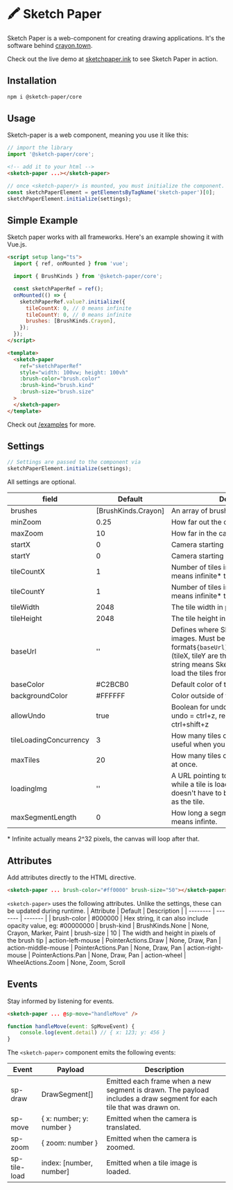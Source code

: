 # 🖍️ Sketch Paper

Sketch Paper is a web-component for creating drawing applications. It's the software behind [crayon.town](https://crayon.town).

Check out the live demo at [sketchpaper.ink](https://sketchpaper.ink) to see Sketch Paper in action.

## Installation

```bash
npm i @sketch-paper/core
```

## Usage

Sketch-paper is a web component, meaning you use it like this:

```js
// import the library
import '@sketch-paper/core';
```

```html
<!-- add it to your html -->
<sketch-paper ...></sketch-paper>
```

```js
// once <sketch-paper/> is mounted, you must initialize the component.
const sketchPaperElement = getElementsByTagName('sketch-paper')[0];
sketchPaperElement.initialize(settings);
```

## Simple Example

Sketch paper works with all frameworks. Here's an example showing it with Vue.js.

```html
<script setup lang="ts">
  import { ref, onMounted } from 'vue';

  import { BrushKinds } from '@sketch-paper/core';

  const sketchPaperRef = ref();
  onMounted(() => {
    sketchPaperRef.value?.initialize({
      tileCountX: 0, // 0 means infinite
      tileCountY: 0, // 0 means infinite
      brushes: [BrushKinds.Crayon],
    });
  });
</script>

<template>
  <sketch-paper
    ref="sketchPaperRef"
    style="width: 100vw; height: 100vh"
    :brush-color="brush.color"
    :brush-kind="brush.kind"
    :brush-size="brush.size"
  >
  </sketch-paper>
</template>
```

Check out [/examples](https://github.com/WillH0lt/sketch-paper/tree/main/examples) for more.

## Settings

```js
// Settings are passed to the component via
sketchPaperElement.initialize(settings);
```

All settings are optional.

| field                  | Default             | Description                                                                                                                                                                                                                                      |
| ---------------------- | ------------------- | ------------------------------------------------------------------------------------------------------------------------------------------------------------------------------------------------------------------------------------------------ |
| brushes                | [BrushKinds.Crayon] | An array of brushes to load.                                                                                                                                                                                                                     |
| minZoom                | 0.25                | How far out the camera can zoom.                                                                                                                                                                                                                 |
| maxZoom                | 10                  | How far in the camera can zoom.                                                                                                                                                                                                                  |
| startX                 | 0                   | Camera starting position X.                                                                                                                                                                                                                      |
| startY                 | 0                   | Camera starting position Y.                                                                                                                                                                                                                      |
| tileCountX             | 1                   | Number of tiles in the x direction. 0 means infinite\* tiles                                                                                                                                                                                     |
| tileCountY             | 1                   | Number of tiles in the y direction. 0 means infinite\* tiles                                                                                                                                                                                     |
| tileWidth              | 2048                | The tile width in pixels.                                                                                                                                                                                                                        |
| tileHeight             | 2048                | The tile height in pixels.                                                                                                                                                                                                                       |
| baseUrl                | ''                  | Defines where Sketch Paper looks for tile images. Must be a public URL with the format`${baseUrl}/${tileX}_${tileY}.png` (tileX, tileY are the tile indices). Empty string means Sketch Paper will not try to load the tiles from remote images. |
| baseColor              | #C2BCB0             | Default color of the tiles.                                                                                                                                                                                                                      |
| backgroundColor        | #FFFFFF             | Color outside of the drawing surface.                                                                                                                                                                                                            |
| allowUndo              | true                | Boolean for undo/redo functionality. undo = ctrl+z, redo = ctrl+y or ctrl+shift+z                                                                                                                                                                |
| tileLoadingConcurrency | 3                   | How many tiles can be loading at once, useful when you're using "baseUrl".                                                                                                                                                                       |
| maxTiles               | 20                  | How many tiles can be loaded in memory at once.                                                                                                                                                                                                  |
| loadingImg             | ''                  | A URL pointing to an image to show while a tile is loading. The loading image doesn't have to be the same resolution as the tile.                                                                                                                |
| maxSegmentLength       | 0                   | How long a segment is a allowed to be. 0 means infinte.                                                                                                                                                                                          |

\* Infinite actually means 2^32 pixels, the canvas will loop after that.

## Attributes

Add attributes directly to the HTML directive.

```html
<sketch-paper ... brush-color="#ff0000" brush-size="50"></sketch-paper>
```

`<sketch-paper>` uses the following attributes. Unlike the settings, these can be updated during runtime.
| Attribute | Default | Description |
| -------- | ------- | ------- |
| brush-color | #000000 | Hex string, it can also include opacity value, eg: #00000000
| brush-kind | BrushKinds.None | None, Crayon, Marker, Paint
| brush-size | 10 | The width and height in pixels of the brush tip
| action-left-mouse | PointerActions.Draw | None, Draw, Pan
| action-middle-mouse | PointerActions.Pan | None, Draw, Pan
| action-right-mouse | PointerActions.Pan | None, Draw, Pan
| action-wheel | WheelActions.Zoom | None, Zoom, Scroll

## Events

Stay informed by listening for events.

```html
<sketch-paper ... @sp-move="handleMove" />
```

```js
function handleMove(event: SpMoveEvent) {
    console.log(event.detail) // { x: 123; y: 456 }
}
```

The `<sketch-paper>` component emits the following events:

| Event        | Payload                  | Description                                                                                                          |
| ------------ | ------------------------ | -------------------------------------------------------------------------------------------------------------------- |
| sp-draw      | DrawSegment[]            | Emitted each frame when a new segment is drawn. The payload includes a draw segment for each tile that was drawn on. |
| sp-move      | { x: number; y: number } | Emitted when the camera is translated.                                                                               |
| sp-zoom      | { zoom: number }         | Emitted when the camera is zoomed.                                                                                   |
| sp-tile-load | index: [number, number]  | Emitted when a tile image is loaded.                                                                                 |
